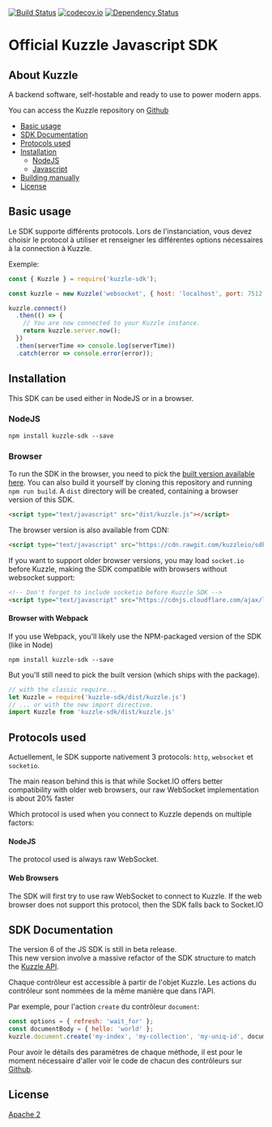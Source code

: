[![Build Status](https://travis-ci.org/kuzzleio/sdk-javascript.svg?branch=master)](https://travis-ci.org/kuzzleio/sdk-javascript) [![codecov.io](http://codecov.io/github/kuzzleio/sdk-javascript/coverage.svg?branch=master)](http://codecov.io/github/kuzzleio/sdk-javascript?branch=master) [![Dependency Status](https://david-dm.org/kuzzleio/sdk-javascript.svg)](https://david-dm.org/kuzzleio/sdk-javascript)


Official Kuzzle Javascript SDK
======

## About Kuzzle

A backend software, self-hostable and ready to use to power modern apps.

You can access the Kuzzle repository on [Github](https://github.com/kuzzleio/kuzzle)

* [Basic usage](#basic-usage)
* [SDK Documentation](#sdk-documentation)
* [Protocols used](#protocols-used)
* [Installation](#installation)
  * [NodeJS](#nodejs)
  * [Javascript](#javascript)
* [Building manually](#building-manually)
* [License](#license)

## Basic usage

Le SDK supporte différents protocols. Lors de l'instanciation, vous devez choisir le protocol à utiliser et renseigner les différentes options nécessaires à la connection à Kuzzle.  

Exemple:
```js
const { Kuzzle } = require('kuzzle-sdk');

const kuzzle = new Kuzzle('websocket', { host: 'localhost', port: 7512 });

kuzzle.connect()
  .then(() => {
    // You are now connected to your Kuzzle instance.
    return kuzzle.server.now();
  })
  .then(serverTime => console.log(serverTime))
  .catch(error => console.error(error));
```

## Installation

This SDK can be used either in NodeJS or in a browser.

### NodeJS

```
npm install kuzzle-sdk --save
```

### Browser

To run the SDK in the browser, you need to pick the [built version available here](https://raw.githubusercontent.com/kuzzleio/sdk-javascript/master/dist/kuzzle.js). You can also build it yourself by cloning this repository and running `npm run build`. A `dist` directory will be created, containing a browser version of this SDK.

```html
<script type="text/javascript" src="dist/kuzzle.js"></script>
```
The browser version is also available from CDN:

```html
<script type="text/javascript" src="https://cdn.rawgit.com/kuzzleio/sdk-javascript/master/dist/kuzzle.js"></script>
```

If you want to support older browser versions, you may load `socket.io` before Kuzzle, making the SDK compatible with browsers without websocket support:

```html
<!-- Don't forget to include socketio before Kuzzle SDK -->
<script type="text/javascript" src="https://cdnjs.cloudflare.com/ajax/libs/socket.io/2.0.3/socket.io.slim.js"></script>
```

#### Browser with Webpack

If you use Webpack, you'll likely use the NPM-packaged version of the SDK (like in Node)

```
npm install kuzzle-sdk --save
```

But you'll still need to pick the built version (which ships with the package).

```javascript
// with the classic require...
let Kuzzle = require('kuzzle-sdk/dist/kuzzle.js')
// ... or with the new import directive.
import Kuzzle from 'kuzzle-sdk/dist/kuzzle.js'
```

## Protocols used
Actuellement, le SDK supporte nativement 3 protocols: `http`, `websocket` et `socketio`.  

The main reason behind this is that while Socket.IO offers better compatibility with older web browsers, our raw WebSocket implementation is about 20% faster

Which protocol is used when you connect to Kuzzle depends on multiple factors:

#### NodeJS

The protocol used is always raw WebSocket.

#### Web Browsers

The SDK will first try to use raw WebSocket to connect to Kuzzle. If the web browser does not support this protocol, then the SDK falls back to Socket.IO


## SDK Documentation

The version 6 of the JS SDK is still in beta release.  
This new version involve a massive refactor of the SDK structure to match the [Kuzzle API](https://docs.kuzzle.io/api-documentation/connecting-to-kuzzle/).  

Chaque contrôleur est accessible à partir de l'objet Kuzzle. Les actions du contrôleur sont nommées de la même manière que dans l'API.  

Par exemple, pour l'action `create` du contrôleur `document`:
```js
const options = { refresh: 'wait_for' };
const documentBody = { hello: 'world' };
kuzzle.document.create('my-index', 'my-collection', 'my-uniq-id', documentBody, options)
```

Pour avoir le détails des paramètres de chaque méthode, il est pour le moment nécessaire d'aller voir le code de chacun des contrôleurs sur [Github](https://github.com/kuzzleio/sdk-javascript/tree/6-dev/src/controllers).


## License

[Apache 2](LICENSE.md)
